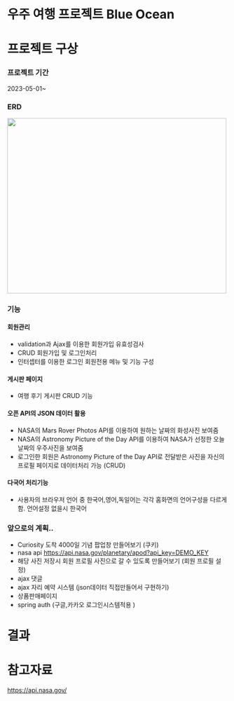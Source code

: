 # 우주 여행 프로젝트 Blue Ocean

# 프로젝트 구상

### 프로젝트 기간
2023-05-01~
### ERD
<img src="https://user-images.githubusercontent.com/126591306/236733775-ae90706d-d574-4719-8e3f-38e572133c25.png" width="500" height="400"/> <br/>


### 기능 
#### 회원관리
+ validation과 Ajax를 이용한 회원가입 유효성검사
+ CRUD 회원가입 및 로그인처리
+ 인터셉터를 이용한 로그인 회원전용 메뉴 및 기능 구성
#### 게시판 페이지
+ 여행 후기 게시판 CRUD 기능
#### 오픈 API의 JSON 데이터 활용 
+ NASA의 Mars Rover Photos API를 이용하여 원하는 날짜의 화성사진 보여줌
+ NASA의 Astronomy Picture of the Day API를 이용하여 NASA가 선정한 오늘 날짜의 우주사진을 보여줌 
+ 로그인한 회원은 Astronomy Picture of the Day API로 전달받은 사진을 자신의 프로필 페이지로 데이터처리 가능 (CRUD)
#### 다국어 처리기능
+ 사용자의 브라우저 언어 중 한국어,영어,독일어는 각각 홈화면의 언어구성을 다르게 함. 언어설정 없을시 한국어


### 앞으로의 계획..
+ Curiosity 도착 4000일 기념 팝업창 만들어보기 (쿠키)
+ nasa api https://api.nasa.gov/planetary/apod?api_key=DEMO_KEY
+ 해당 사진 저장시 회원 프로필 사진으로 갈 수 있도록 만들어보기 (회원 프로필 설정) 
+ ajax 댓글
+ ajax 자리 예약 시스템 (json데이터 직접만들어서 구현하기) 
+ 상품판매페이지 
+ spring auth (구글,카카오 로그인시스템적용 ) 


# 결과




# 참고자료
https://api.nasa.gov/
